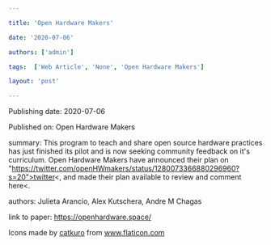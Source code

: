 ---
title: 'Open Hardware Makers'
date: '2020-07-06'
authors: ['admin']
tags:  ['Web Article', 'None', 'Open Hardware Makers']
layout: 'post'
---
Publishing date: 2020-07-06

Published on: Open Hardware Makers

summary: This program to teach and share open source hardware practices has just finished its pilot and is now seeking community feedback on it's curriculum. Open Hardware Makers have announced their plan on "https://twitter.com/openHWmakers/status/1280073366880296960?s=20">twitter<, and  made their plan available to review and comment <a hrfe="https://docs.google.com/document/d/1eUr8ijDjvVCvfjzoUgXZhXm6O4glRkcoZODhcufV8Hg/edit?usp=sharing">here<.

authors: Julieta Arancio, Alex Kutschera, Andre M Chagas

link to paper: https://openhardware.space/

Icons made by <a href="https://www.flaticon.com/free-icon/bookshelves_3576884" title="catkuro">catkuro</a> from <a href="https://www.flaticon.com/" title="Flaticon"> www.flaticon.com</a>
